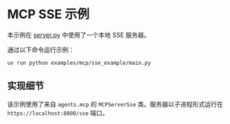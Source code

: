 # MCP SSE 示例

本示例在 [server.py](server.py) 中使用了一个本地 SSE 服务器。

通过以下命令运行示例：

```
uv run python examples/mcp/sse_example/main.py
```

## 实现细节

该示例使用了来自 `agents.mcp` 的 `MCPServerSse` 类。服务器以子进程形式运行在 `https://localhost:8000/sse` 端口。